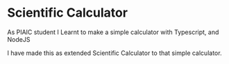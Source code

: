 # Scientific Calculator
<p>As PIAIC student I Learnt to make a simple calculator with Typescript, and NodeJS</p>
<p> I have made this as extended Scientific Calculator to that simple calculator.</p>
